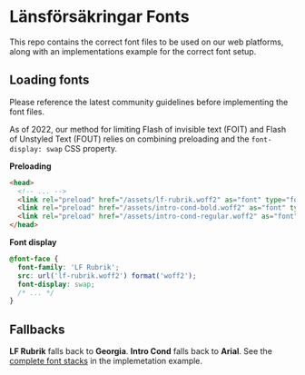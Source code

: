 # Länsförsäkringar Fonts
This repo contains the correct font files to be used on our web platforms,
along with an implementations example for the correct font setup.

## Loading fonts
Please reference the latest community guidelines before implementing the font
files.

As of 2022, our method for limiting Flash of invisible text (FOIT) and
Flash of Unstyled Text (FOUT) relies on combining preloading and the
`font-display: swap` CSS property.

**Preloading**
```html
<head>
  <!-- ... -->
  <link rel="preload" href="/assets/lf-rubrik.woff2" as="font" type="font/woff2" crossorigin>
  <link rel="preload" href="/assets/intro-cond-bold.woff2" as="font" type="font/woff2" crossorigin>
  <link rel="preload" href="/assets/intro-cond-regular.woff2" as="font" type="font/woff2" crossorigin>
</head>
```

**Font display**
```css
@font-face {
  font-family: 'LF Rubrik';
  src: url('lf-rubrik.woff2') format('woff2');
  font-display: swap;
  /* ... */
}
```

## Fallbacks

**LF Rubrik** falls back to **Georgia**. **Intro Cond** falls back to
**Arial**. See the [complete font stacks](https://github.com/LF-digitala-kanaler/fonts/blob/master/index.css#L2) in the implemetation
example.
